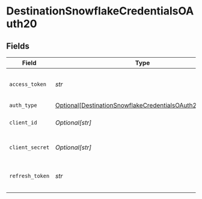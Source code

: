 # DestinationSnowflakeCredentialsOAuth20


## Fields

| Field                                                                                                                             | Type                                                                                                                              | Required                                                                                                                          | Description                                                                                                                       |
| --------------------------------------------------------------------------------------------------------------------------------- | --------------------------------------------------------------------------------------------------------------------------------- | --------------------------------------------------------------------------------------------------------------------------------- | --------------------------------------------------------------------------------------------------------------------------------- |
| `access_token`                                                                                                                    | *str*                                                                                                                             | :heavy_check_mark:                                                                                                                | Enter you application's Access Token                                                                                              |
| `auth_type`                                                                                                                       | [Optional[DestinationSnowflakeCredentialsOAuth20AuthType]](../../models/shared/destinationsnowflakecredentialsoauth20authtype.md) | :heavy_minus_sign:                                                                                                                | N/A                                                                                                                               |
| `client_id`                                                                                                                       | *Optional[str]*                                                                                                                   | :heavy_minus_sign:                                                                                                                | Enter your application's Client ID                                                                                                |
| `client_secret`                                                                                                                   | *Optional[str]*                                                                                                                   | :heavy_minus_sign:                                                                                                                | Enter your application's Client secret                                                                                            |
| `refresh_token`                                                                                                                   | *str*                                                                                                                             | :heavy_check_mark:                                                                                                                | Enter your application's Refresh Token                                                                                            |